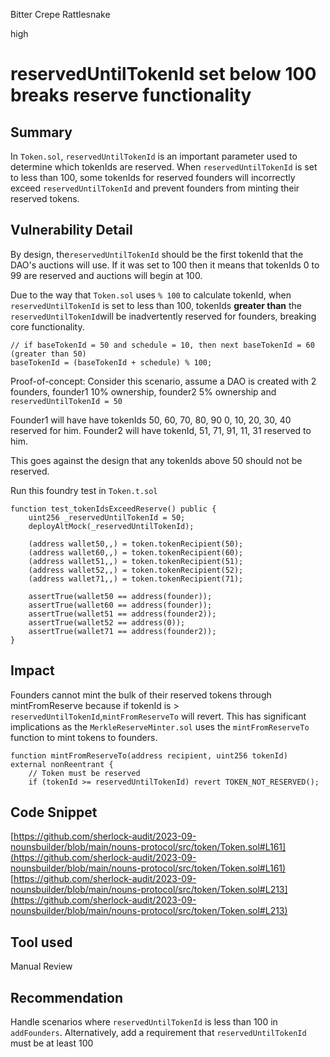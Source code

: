 Bitter Crepe Rattlesnake

high

# reservedUntilTokenId set below 100 breaks reserve functionality


## Summary
In `Token.sol`, `reservedUntilTokenId` is an important parameter used to determine which tokenIds are reserved. When `reservedUntilTokenId` is set to less than 100, some tokenIds for reserved founders will incorrectly exceed `reservedUntilTokenId` and prevent founders from minting their reserved tokens.

## Vulnerability Detail
By design, the`reservedUntilTokenId` should be the first tokenId that the DAO's auctions will use. If it was set to 100 then it means that tokenIds 0 to 99 are reserved and auctions will begin at 100.

Due to the way that `Token.sol` uses `% 100` to calculate tokenId, when `reservedUntilTokenId` is set to less than 100, tokenIds **greater than** the `reservedUntilTokenId`will be inadvertently reserved for founders, breaking core functionality.
```solidity
// if baseTokenId = 50 and schedule = 10, then next baseTokenId = 60 (greater than 50)
baseTokenId = (baseTokenId + schedule) % 100;	
```

Proof-of-concept:
Consider this scenario, assume a DAO is created with 2 founders, founder1 10% ownership, founder2 5% ownership and `reservedUntilTokenId = 50`

Founder1 will have have tokenIds 50, 60, 70, 80, 90 0, 10, 20, 30, 40 reserved for him.
Founder2 will have tokenId, 51, 71, 91, 11, 31 reserved to him.

This goes against the design that any tokenIds above 50 should not be reserved.

Run this foundry test in `Token.t.sol`
```solidity
function test_tokenIdsExceedReserve() public {
	uint256 _reservedUntilTokenId = 50;	
	deployAltMock(_reservedUntilTokenId);	  
	
	(address wallet50,,) = token.tokenRecipient(50);	
	(address wallet60,,) = token.tokenRecipient(60);	
	(address wallet51,,) = token.tokenRecipient(51);	
	(address wallet52,,) = token.tokenRecipient(52);	
	(address wallet71,,) = token.tokenRecipient(71);
		  	
	assertTrue(wallet50 == address(founder));	
	assertTrue(wallet60 == address(founder));	
	assertTrue(wallet51 == address(founder2));	
	assertTrue(wallet52 == address(0));	
	assertTrue(wallet71 == address(founder2));
}
```
## Impact
Founders cannot mint the bulk of their reserved tokens through mintFromReserve because if tokenId is > `reservedUntilTokenId`,`mintFromReserveTo` will revert. This has significant implications as the `MerkleReserveMinter.sol` uses the `mintFromReserveTo` function to mint tokens to founders.

```solidity
function mintFromReserveTo(address recipient, uint256 tokenId) external nonReentrant {
	// Token must be reserved
	if (tokenId >= reservedUntilTokenId) revert TOKEN_NOT_RESERVED();
```

## Code Snippet
[https://github.com/sherlock-audit/2023-09-nounsbuilder/blob/main/nouns-protocol/src/token/Token.sol#L161](https://github.com/sherlock-audit/2023-09-nounsbuilder/blob/main/nouns-protocol/src/token/Token.sol#L161)
[https://github.com/sherlock-audit/2023-09-nounsbuilder/blob/main/nouns-protocol/src/token/Token.sol#L213](https://github.com/sherlock-audit/2023-09-nounsbuilder/blob/main/nouns-protocol/src/token/Token.sol#L213)
## Tool used
Manual Review

## Recommendation
Handle scenarios where `reservedUntilTokenId` is less than 100 in `addFounders`. Alternatively, add a requirement that `reservedUntilTokenId` must be at least 100
